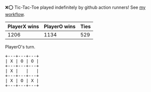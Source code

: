:x::o: Tic-Tac-Toe played indefinitely by github action runners! See [my workflow](.github/workflows/play.yaml).

|PlayerX wins|PlayerO wins|Ties|
|-|-|-|
|1206|1134|529|

PlayerO's turn.

<pre>
+---+---+---+
| X | O | O |
+---+---+---+
| X |   |   |
+---+---+---+
| X | O | X |
+---+---+---+
</pre>